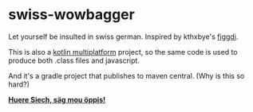 # swiss-wowbagger
Let yourself be insulted in swiss german.
Inspired by kthxbye's [figgdi](http://figgdi.kthxbye.ch/).

This is also a [kotlin multiplatform](https://blog.jetbrains.com/kotlin/2017/11/kotlin-1-2-released/) project, so the same code is used to produce both .class files and javascript.

And it's a gradle project that publishes to maven central. (Why is this so hard?)

**[Huere Siech, säg mou öppis!](/demo.html)**